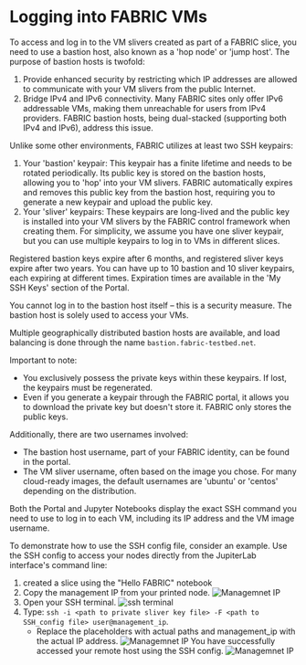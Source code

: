 # Logging into FABRIC VMs

To access and log in to the VM slivers created as part of a FABRIC slice, you need to use a bastion host, also known as a 'hop node' or 'jump host'. The purpose of bastion hosts is twofold:

1. Provide enhanced security by restricting which IP addresses are allowed to communicate with your VM slivers from the public Internet.
2. Bridge IPv4 and IPv6 connectivity. Many FABRIC sites only offer IPv6 addressable VMs, making them unreachable for users from IPv4 providers. FABRIC bastion hosts, being dual-stacked (supporting both IPv4 and IPv6), address this issue.

Unlike some other environments, FABRIC utilizes at least two SSH keypairs:

1. Your 'bastion' keypair: This keypair has a finite lifetime and needs to be rotated periodically. Its public key is stored on the bastion hosts, allowing you to 'hop' into your VM slivers. FABRIC automatically expires and removes this public key from the bastion host, requiring you to generate a new keypair and upload the public key.
2. Your 'sliver' keypairs: These keypairs are long-lived and the public key is installed into your VM slivers by the FABRIC control framework when creating them. For simplicity, we assume you have one sliver keypair, but you can use multiple keypairs to log in to VMs in different slices.

Registered bastion keys expire after 6 months, and registered sliver keys expire after two years. You can have up to 10 bastion and 10 sliver keypairs, each expiring at different times. Expiration times are available in the 'My SSH Keys' section of the Portal.

You cannot log in to the bastion host itself – this is a security measure. The bastion host is solely used to access your VMs.

Multiple geographically distributed bastion hosts are available, and load balancing is done through the name `bastion.fabric-testbed.net`.

Important to note:
- You exclusively possess the private keys within these keypairs. If lost, the keypairs must be regenerated.
- Even if you generate a keypair through the FABRIC portal, it allows you to download the private key but doesn't store it. FABRIC only stores the public keys.

Additionally, there are two usernames involved:
- The bastion host username, part of your FABRIC identity, can be found in the portal.
- The VM sliver username, often based on the image you chose. For many cloud-ready images, the default usernames are 'ubuntu' or 'centos' depending on the distribution.

Both the Portal and Jupyter Notebooks display the exact SSH command you need to use to log in to each VM, including its IP address and the VM image username.

To demonstrate how to use the SSH config file, consider an example. Use the SSH config to access your nodes directly from the JupiterLab interface's command line:

1. created a slice using the "Hello FABRIC" notebook 
2. Copy the management IP from your printed node.
  ![Managemnet IP](https://drive.google.com/uc?id=1wY38C8yTpwslUxXdwJfeRMsK0btUaMLl)
3. Open your SSH terminal.
   ![ssh terminal](https://drive.google.com/uc?id=1hbCSJ-ozEg7ry9W8v2JWaZ-OcWkzXerm)
5. Type: `ssh -i <path to private sliver key file> -F <path to SSH_config file> user@management_ip`.
   - Replace the placeholders <path to private sliver key file> with actual paths and management_ip with the actual IP address.
 ![Managemnet IP](https://drive.google.com/uc?id=18A0JAzBBMxscVBruB79glbPtCam5wsNZ)
You have successfully accessed your remote host using the SSH config.
![Managemnet IP](https://drive.google.com//uc?id=1CyLZs4OY3Iqh5z50ZZbcYliHetMqlJfM)
